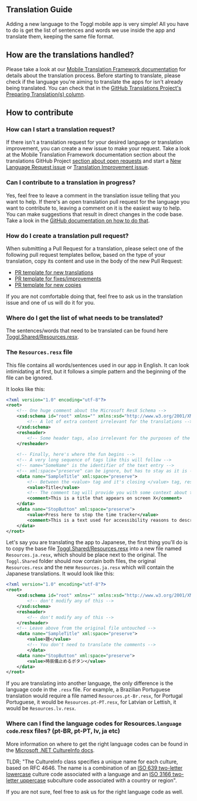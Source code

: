 ## Translation Guide

Adding a new language to the Toggl mobile app is very simple!
All you have to do is get the list of sentences and words we use inside the app and translate them, keeping the same file format.

## How are the translations handled?
Please take a look at our [Mobile Translation Framework documentation](./localization-framework.md) for details about the translation process.
Before starting to translate, please check if the language you're aiming to translate the apps for isn't already being translated.
You can check that in the [GitHub Translations Project's Preparing Translation(s) column](https://github.com/toggl/mobileapp/projects/74#column-6151592).

## How to contribute

### How can I start a translation request?
If there isn't a translation request for your desired language or translation improvement, you can create a new issue to make your request. 
Take a look at the Mobile Translation Framework documentation section about the translations GitHub Project [section about open requests](./localization-framework.md) and start a [New Language Request issue](https://github.com/toggl/mobileapp/issues/new?template=h-translation-request.md&title=New+Language+Request+-+Examplanese%2C+eg-EG) or [Translation Improvement issue](https://github.com/toggl/mobileapp/issues/new?template=i-translation-fix-request.md&title=Translation+Improvement+Request+-+Issue%2FFeature%2FScreen+-+Language+code).

### Can I contribute to a translation in progress?
Yes, feel free to leave a comment in the translation issue telling that you want to help.
If there's an open translation pull request for the language you want to contribute to, leaving a comment on it is the easiest way to help.
You can make suggestions that result in direct changes in the code base. Take a look in the [GitHub documentation on how to do that](https://help.github.com/en/articles/commenting-on-a-pull-request).

### How do I create a translation pull request?
When submitting a Pull Request for a translation, please select one of the following pull request templates bellow, based on the type of your translation, copy its content and use in the body of the new Pull Request:
  - [PR template for new translations](../../.github/PULL_REQUEST_TEMPLATE/translation-pull-request-template.md)
  - [PR template for fixes/improvements](../../.github/PULL_REQUEST_TEMPLATE/translation-fix-pull-request-template.md)
  - [PR template for new copies](../../.github/PULL_REQUEST_TEMPLATE/new-copy-translation-pull-request-template.md)

If you are not comfortable doing that, feel free to ask us in the translation issue and one of us will do it for you. 

### Where do I get the list of what needs to be translated?

The sentences/words that need to be translated can be found here [Toggl.Shared/Resources.resx](../../Toggl.Shared/Resources.resx).

### The `Resources.resx` file

This file contains all words/sentences used in our app in English. It can look intimidating at first, but it follows a simple pattern and the beginning of the file can be ignored.

It looks like this:

```xml
<?xml version="1.0" encoding="utf-8"?>
<root>
    <!-- One huge comment about the Microsoft ResX Schema -->
    <xsd:schema id="root" xmlns="" xmlns:xsd="http://www.w3.org/2001/XMLSchema">
        <!-- A lot of extra content irrelevant for the translations -->
    </xsd:schema>
    <resheader>
        <!-- Some header tags, also irrelevant for the purposes of the translations -->
    </resheader>
    
    <!-- Finally, here's where the fun begins -->
    <!-- A very long sequence of tags like this will follow -->
    <!-- name="SomeName" is the identifier of the text entry -->
    <!-- xml:space="preserve" can be ignore, but has to stay as it is -->
    <data name="SampleTitle" xml:space="preserve">
        <!-- Between the <value> tag and it's closing </value> tag, resides the actual text, which you'll be translating -->
        <value>Title</value>
        <!-- The comment tag will provide you with some context about the text entry to be translated -->
        <comment>This is a title that appears on screen X</comment>
    </data>
    <data name="StopButton" xml:space="preserve">
        <value>Press here to stop the time tracker</value>
        <comment>This is a text used for accessibility reasons to describe the button to stop a time entry</comment>
    </data>
</root>

``` 

Let's say you are translating the app to Japanese, the first thing you'll do is to copy the base file [Toggl.Shared/Resources.resx](../../Toggl.Shared/Resources.resx) into a new file named `Resources.ja.resx`, which should be place next to the original.
The `Toggl.Shared` folder should now contain both files, the original `Resources.resx` and the new `Resources.ja.resx` which will contain the Japanese translations. It would look like this:

```xml
<?xml version="1.0" encoding="utf-8"?>
<root>
    <xsd:schema id="root" xmlns="" xmlns:xsd="http://www.w3.org/2001/XMLSchema">
        <!-- don't modify any of this -->
    </xsd:schema>
    <resheader>
        <!-- don't modify any of this -->
    </resheader>
    <!-- Leave above from the original file untouched -->
    <data name="SampleTitle" xml:space="preserve">
        <value>題</value>
        <!-- You don't need to translate the comments -->
        </data>
    <data name="StopButton" xml:space="preserve">
        <value>時辰儀止めるボタン</value>
    </data>
</root>
```

If you are translating into another language, the only difference is the language code in the `.resx` file. For example, a Brazilian Portuguese translation would require a file named `Resources.pt-Br.resx`, for Portugal Portuguese, it would be `Resources.pt-PT.resx`, for Latvian or Lettish, it would be `Resources.lv.resx`.

### Where can I find the language codes for Resources.`language code`.resx files? (pt-BR, pt-PT, lv, ja etc)
More information on where to get the right language codes can be found in the [Microsoft .NET CultureInfo docs](https://docs.microsoft.com/en-us/dotnet/api/system.globalization.cultureinfo?view=netframework-4.8#culture-names-and-identifiers).

TLDR; "The CultureInfo class specifies a unique name for each culture, based on RFC 4646. The name is a combination of an [ISO 639 two-letter lowercase](https://en.wikipedia.org/wiki/List_of_ISO_639-1_codes) culture code associated with a language and an [ISO 3166 two-letter uppercase](https://en.wikipedia.org/wiki/List_of_ISO_3166_country_codes) subculture code associated with a country or region".

If you are not sure, feel free to ask us for the right language code as well.